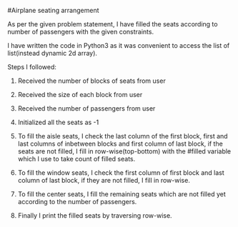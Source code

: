 #Airplane seating arrangement

As per the given problem statement, I have filled the seats according to number of passengers with the given constraints.

I have written the code in Python3 as it was convenient to access the list of list(instead dynamic 2d array).

Steps I followed:

1. Received the number of blocks of seats from user

2. Received the size of each block from user

3. Received the number of passengers from user

4. Initialized all the seats as -1

5. To fill the aisle seats, I check the last column of the first block, first and last columns of inbetween blocks and first column of last block, if the seats are not filled, I fill in row-wise(top-bottom) with the #filled variable which I use to take count of filled seats.

6. To fill the window seats, I check the first column of first block and last column of last block, if they are not filled, I fill in row-wise.

7. To fill the center seats, I fill the remaining seats which are not filled yet according to the number of passengers.

8. Finally I print the filled seats by traversing row-wise.
